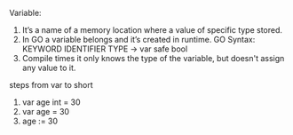 
Variable:
1. It’s a name of a memory location where a value of specific type stored.
2. In GO a variable belongs and it’s created in runtime.
	GO Syntax:
		KEYWORD IDENTIFIER TYPE -> var safe bool
3. Compile times it only knows the type of the variable, but doesn't assign any value to it.

steps from var to short
1. var age int = 30
2. var age = 30
3. age := 30